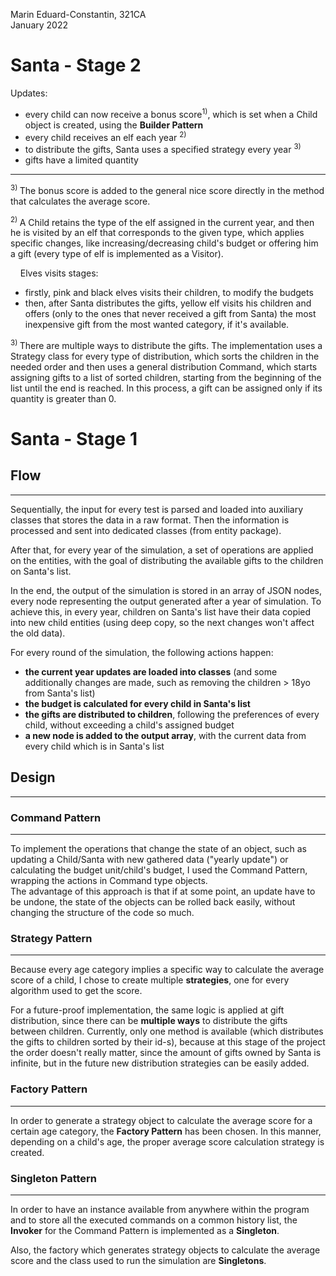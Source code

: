 Marin Eduard-Constantin, 321CA
<br>
January 2022

<h1>Santa - Stage 2</h1>
Updates:

- every child can now receive a bonus score<sup>1)</sup>, which is
set when a Child object is created, using the <b>Builder Pattern</b>
- every child receives an elf each year <sup>2)
- to distribute the gifts, Santa uses a specified strategy every
year <sup>3)
- gifts have a limited quantity


[//]: # (- bonus score is added when calculating the general nice score)

- --------------------------
<sup>3) </sup>
The bonus score is added to the general nice score directly
in the method that calculates the average score.

<sup>2) </sup>
A Child retains the type of the elf assigned in the current year,
and then he is visited by an elf that corresponds to the given
type, which applies specific changes, like increasing/decreasing
child's budget or offering him a gift (every type of elf is
implemented as a Visitor).

&nbsp;&nbsp;&nbsp; Elves visits stages:
- firstly, pink and black elves visits their children, to modify
the budgets
- then, after Santa distributes the gifts, yellow elf visits his
children and offers (only to the ones that never received a gift
from Santa) the most inexpensive gift from the most wanted category,
if it's available.

<sup>3) </sup>
There are multiple ways to distribute the gifts. The implementation
uses a Strategy class for every type of distribution, which sorts
the children in the needed order and then uses a general distribution
Command, which starts assigning gifts to a list of sorted children,
starting from the beginning of the list until the end is reached.
In this process, a gift can be assigned only if its quantity is
greater than 0.





<h1>Santa - Stage 1</h1>

<h2>Flow</h2>

-------------------------------------------------------------------------------
Sequentially, the input for every test is parsed and loaded into
auxiliary classes that stores the data in a raw format. Then the
information is processed and sent into dedicated classes (from
entity package).

After that, for every year of the simulation, a set of operations
are applied on the entities, with the goal of distributing the
available gifts to the children on Santa's list.

In the end, the output of the simulation is stored in an array of
JSON nodes, every node representing the output generated after a
year of simulation. To achieve this, in every year, children on
Santa's list have their data copied into new child entities (using
deep copy, so the next changes won't affect the old data).

For every round of the simulation, the following actions happen:
- <b>the current year updates are loaded into classes</b> (and some
  additionally changes are made, such as removing the children > 18yo
  from Santa's list)
- <b>the budget is calculated for every child in Santa's list</b>
- <b>the gifts are distributed to children</b>, following the preferences
  of every child, without exceeding a child's assigned budget
- <b>a new node is added to the output array</b>, with the current data
  from every child which is in Santa's list


<h2>Design</h2>

-------------------------------------------------------------------------------

<h3>Command Pattern</h3>

-------------------------------------------------------------------------------
To implement the operations that change the state of an object,
such as updating a Child/Santa with new gathered data ("yearly update")
or calculating the budget unit/child's budget, I used the Command Pattern,
wrapping the actions in Command type objects.<br>
The advantage of this approach is that if at some point, an update have to
be undone, the state of the objects can be rolled back easily, without changing
the structure of the code so much.

<h3>Strategy Pattern</h3>

-------------------------------------------------------------------------------
Because every age category implies a specific way to calculate the
average score of a child, I chose to create multiple <b>strategies</b>,
one for every algorithm used to get the score.

For a future-proof implementation, the same logic is applied at gift
distribution, since there can be <b>multiple ways</b> to distribute the
gifts between children. Currently, only one method is available (which
distributes the gifts to children sorted by their id-s), because at this
stage of the project the order doesn't really matter, since the amount of
gifts owned by Santa is infinite, but in the future new distribution
strategies can be easily added.


<h3>Factory Pattern</h3>

-------------------------------------------------------------------------------
In order to generate a strategy object to calculate the average score
for a certain age category, the <b>Factory Pattern</b> has been chosen.
In this manner, depending on a child's age, the proper average
score calculation strategy is created.


<h3>Singleton Pattern</h3>

-------------------------------------------------------------------------------
In order to have an instance available from anywhere within the program
and to store all the executed commands on a common history list, the
<b>Invoker</b> for the Command Pattern is implemented as a <b>Singleton</b>.

Also, the factory which generates strategy objects to calculate the average
score and the class used to run the simulation are <b>Singletons</b>.
